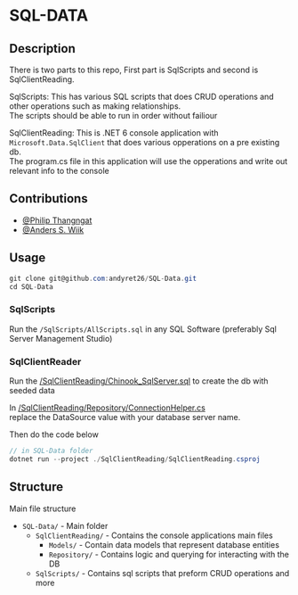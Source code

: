 # SQL-DATA
## Description
There is two parts to this repo, First part is SqlScripts and second is SqlClientReading.

SqlScripts: This has various SQL scripts that does CRUD operations and other operations such as making relationships.\
The scripts should be able to run in order without failiour 

SqlClientReading: This is .NET 6 console application with `Microsoft.Data.SqlClient` that does various opperations on a pre existing db.\
The program.cs file in this application will use the opperations and write out relevant info to the console

## Contributions

- [@Philip Thangngat](https://github.com/thangfart)
- [@Anders S. Wiik](https://github.com/andyret26)

## Usage
```cs
git clone git@github.com:andyret26/SQL-Data.git
cd SQL-Data
```

### SqlScripts
Run the `/SqlScripts/AllScripts.sql` in any SQL Software (preferably Sql Server Management Studio)

### SqlClientReader
Run the [/SqlClientReading/Chinook_SqlServer.sql](/SqlClientReading/Chinook_SqlServer.sql) to create the db with seeded data 

In [/SqlClientReading/Repository/ConnectionHelper.cs](/SqlClientReading/Repository/ConnectionHelper.cs)\
replace the DataSource value with your database server name.

Then do the code below
```cs
// in SQL-Data folder
dotnet run --project ./SqlClientReading/SqlClientReading.csproj
```


## Structure
Main file structure

- `SQL-Data/` - Main folder
  - `SqlClientReading/` - Contains the console applications main files
    -  `Models/` - Contain data models that represent database entities
    - `Repository/` - Contains logic and querying for interacting with the DB
  - `SqlScripts/` - Contains sql scripts that preform CRUD operations and more
